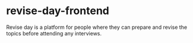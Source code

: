 # revise-day-frontend
Revise day is a platform for people where they can prepare and revise the topics before attending any interviews.
